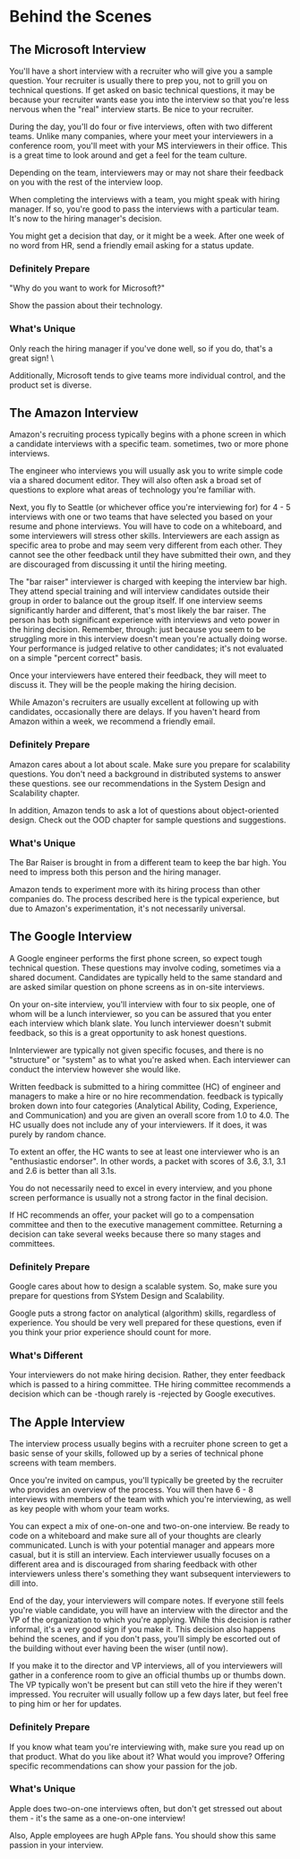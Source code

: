 # Behind the Scenes 

## The Microsoft Interview

You'll have a short interview with a recruiter who will give you a sample question. Your recruiter is usually there to prep you, not to grill you on technical questions. If get asked on basic technical questions, it may be because your recruiter wants ease you into the interview so that you're less nervous when the "real" interview starts. Be nice to your recruiter.

During the day, you'll do four or five interviews, often with two different teams. Unlike many companies, where your meet your interviewers in a conference room, you'll meet with your MS interviewers in their office. This is a great time to look around and get a feel for the team culture.

Depending on the team, interviewers may or may not share their feedback on you with the rest of the interview loop.

When completing the interviews with a team, you might speak with hiring manager. If so, you're good to pass the interviews with a particular team. It's now to the hiring manager's decision.

You might get a decision that day, or it might be a week. After one week of no word from HR, send a friendly email asking for a status update.


### Definitely Prepare

"Why do you want to work for Microsoft?"

Show the passion about their technology.

### What's Unique

Only reach the hiring manager if you've done well, so if you do, that's a great sign!  \

Additionally, Microsoft tends to give teams more individual control, and the product set is diverse. 

## The Amazon Interview

Amazon's recruiting process typically begins with a phone screen in which a candidate interviews with a specific team. sometimes, two or more phone interviews.

The engineer who interviews you will usually ask you to write simple code via a shared document editor. They will also often ask a broad set of questions to explore what areas of technology you're familiar with.

Next, you fly to Seattle (or whichever office you're interviewing for) for 4 - 5 interviews with one or two teams that have selected you based on your resume and phone interviews. You will have to code on a whiteboard, and some interviewers will stress other skills. Interviewers are each assign as specific area to probe and may seem very different from each other. They cannot see the other feedback until they have submitted their own, and they are discouraged from discussing it until the hiring meeting.

The "bar raiser" interviewer is charged with keeping the interview bar high. They attend special training and will interview candidates outside their group in order to balance out the group itself. If one interview seems significantly harder and different, that's most likely the bar raiser. The person has both significant experience with interviews and veto power in the hiring decision. Remember, through: just because you seem to be struggling more in this interview doesn't mean you're actually doing worse. Your performance is judged relative to other candidates; it's not evaluated on a simple "percent correct" basis.

Once your interviewers have entered their feedback, they will meet to discuss it. They will be the people making the hiring decision.

While Amazon's recruiters are usually excellent at following up with candidates, occasionally there are delays. If you haven't heard from Amazon within a week, we recommend a friendly email.

### Definitely Prepare
Amazon cares about a lot about scale. Make sure you prepare for scalability questions. You don't need a background in distributed systems to answer these questions. see our recommendations in the System Design and Scalability chapter.

In addition, Amazon tends to ask a lot of questions about object-oriented design. Check out the OOD chapter for sample questions and suggestions.

### What's Unique
The Bar Raiser is brought in from a different team to keep the bar high. You need to impress both this person and the hiring manager.

Amazon tends to experiment more with its hiring process than other companies do. The process described here is the typical experience, but due to Amazon's experimentation, it's not necessarily universal.


## The Google Interview

A Google engineer performs the first phone screen, so expect tough technical question. These questions may involve coding, sometimes via a shared document. Candidates are typically held to the same standard and are asked similar question on phone screens as in on-site interviews.

On your on-site interview, you'll interview with four to six people, one of whom will be a lunch interviewer, so you can be assured that you enter each interview which blank slate. You lunch interviewer doesn't submit feedback, so this is a great opportunity to ask honest questions.

InInterviewer are typically not given specific focuses, and there is no "structure" or "system" as to what you're asked when. Each interviewer can conduct the interview however she would like.

Written feedback is submitted to a hiring committee (HC) of engineer and managers to make a hire or no hire recommendation. feedback is typically broken down into four categories (Analytical Ability, Coding, Experience, and Communication) and you are given an overall score from 1.0 to 4.0. The HC usually does not include any of your interviewers. If it does, it was purely by random chance. 

To extent an offer, the HC wants to see at least one interviewer who is an "enthusiastic endorser". In other words, a packet with scores of 3.6, 3.1, 3.1 and 2.6 is better than all 3.1s.

You do not necessarily need to excel in every interview, and you phone screen performance is usually not a strong factor in the final decision.

If HC recommends an offer, your packet will go to a compensation committee and then to the executive management committee. Returning a decision can take several weeks because there so many stages and committees.

### Definitely Prepare
Google cares about how to design a scalable system. So, make sure you prepare for questions from SYstem Design and Scalability.

Google puts a strong factor on analytical (algorithm) skills, regardless of experience. You should be very well prepared for these questions, even if you think your prior experience should count for more.

### What's Different 
Your interviewers do not make hiring decision. Rather, they enter feedback which is passed to a hiring committee. THe hiring committee recommends a decision which can be -though rarely is -rejected by Google executives.

## The Apple Interview

The interview process usually begins with a recruiter phone screen to get a basic sense of your skills, followed up by a series of technical phone screens with team members.

Once you're invited on campus, you'll typically be greeted by the recruiter who provides an overview of the process. You will then have 6 - 8 interviews with members of the team with which you're interviewing, as well as key people with whom your team works.

You can expect a mix of one-on-one and two-on-one interview. Be ready to code on a whiteboard and make sure all of your thoughts are clearly communicated. Lunch is with your potential manager and appears more casual, but it is still an interview. Each interviewer usually focuses on a different area and is discouraged from sharing feedback with other interviewers unless there's something they want subsequent interviewers to dill into.

End of the day, your interviewers will compare notes. If everyone still feels you're viable candidate, you will have an interview with the director and the VP of the organization to which you're applying. While this decision is rather informal, it's a very good sign if you make it. This decision also happens behind the scenes, and if you don't pass, you'll simply be escorted out of the building without ever having been the wiser (until now).

If you make it to the director and VP interviews, all of you interviewers will gather in a conference room to give an official thumbs up or thumbs down. The VP typically won't be present but can still veto the hire if they weren't impressed. You recruiter will usually follow up a few days later, but feel free to ping him or her for updates.

### Definitely Prepare
If you know what team you're interviewing with, make sure you read up on that product. What do you like about it? What would you improve? Offering specific recommendations can show your passion for the job.

### What's Unique
Apple does two-on-one interviews often, but don't get stressed out about them - it's the same as a one-on-one interview! 

Also, Apple employees are hugh APple fans. You should show this same passion in your interview.



